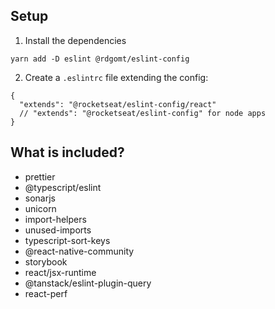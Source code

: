## Setup

1. Install the dependencies

```
yarn add -D eslint @rdgomt/eslint-config
```

2. Create a ```.eslintrc``` file extending the config:

```
{
  "extends": "@rocketseat/eslint-config/react"
  // "extends": "@rocketseat/eslint-config" for node apps
}
```

## What is included?

- prettier
- @typescript/eslint
- sonarjs
- unicorn
- import-helpers
- unused-imports
- typescript-sort-keys
- @react-native-community
- storybook
- react/jsx-runtime
- @tanstack/eslint-plugin-query
- react-perf
